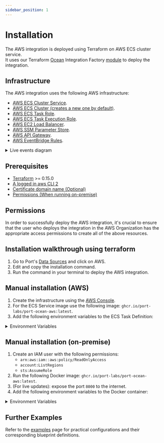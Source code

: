 ```yaml
---
sidebar_position: 1
---
```


# Installation

The AWS integration is deployed using Terraform on AWS ECS cluster service.  
It uses our Terraform [Ocean](https://ocean.getport.io) Integration Factory [module](https://registry.terraform.io/modules/port-labs/integration-factory/ocean/latest) to deploy the integration.

## Infrastructure

The AWS integration uses the following AWS infrastructure:

- [AWS ECS Cluster Service](https://docs.aws.amazon.com/AmazonECS/latest/developerguide/ecs_services.html).
- [AWS ECS Cluster (creates a new one by default)](https://docs.aws.amazon.com/AmazonECS/latest/developerguide/clusters.html).
- [AWS ECS Task Role](https://docs.aws.amazon.com/AmazonECS/latest/developerguide/task-iam-roles.html).
- [AWS ECS Task Execution Role](https://docs.aws.amazon.com/AmazonECS/latest/developerguide/task_execution_IAM_role.html).
- [AWS EC2 Load Balancer](https://aws.amazon.com/elasticloadbalancing).
- [AWS SSM Parameter Store](https://docs.aws.amazon.com/systems-manager/latest/userguide/systems-manager-parameter-store.html).
- [AWS API Gateway](https://aws.amazon.com/api-gateway).
- [AWS EventBridge Rules](https://docs.aws.amazon.com/eventbridge/latest/userguide/eb-rules.html).

<details>
   <summary>Live events diagram</summary>
   <center style={{'backgroundColor': 'white'}} >
      <img src='/img/build-your-software-catalog/sync-data-to-catalog/cloud-providers/aws/live-events-diagram.svg' width='60%' border='1px' />
   </center>
</details>

## Prerequisites

- [Terraform](https://www.terraform.io/downloads.html) >= 0.15.0
- [A logged in aws CLI 2](https://aws.amazon.com/cli/)
- [Certificate domain name (Optional)](https://docs.aws.amazon.com/acm/latest/userguide/gs-acm-request-public.html)
- [Permissions (When running on-premise)](#permissions)

## Permissions

In order to successfully deploy the AWS integration, it's crucial to ensure that the user who deploys the integration in the AWS Organization has the appropriate access permissions to create all of the above resources.

## Installation walkthrough using terraform

1. Go to Port's [Data Sources](https://app.getport.io/settings/data-sources?section=EXPORTERS) and click on AWS.
2. Edit and copy the installation command.
3. Run the command in your terminal to deploy the AWS integration.

## Manual installation (AWS)

1. Create the infrastructure using the [AWS Console](https://aws.amazon.com/console/).
2. For the ECS Service image use the following image: `ghcr.io/port-labs/port-ocean-aws:latest`.
3. Add the following environment variables to the ECS Task Definition:
<details>
<summary>Environment Variables</summary>

| Variable | Description |
| --- | --- |
| `OCEAN__PORT__CLIENT_ID` | [The client ID of the Port integration](https://docs.getport.io/configuration-methods/#:~:text=To%20get%20your%20Port%20API,API). |
| `OCEAN__PORT__CLIENT_SECRET` | [The client secret of the Port integration](https://docs.getport.io/configuration-methods/#:~:text=To%20get%20your%20Port%20API,API). |
| `OCEAN__PORT__BASE_URL`                     | Your Port API URL - `https://api.getport.io` for EU, `https://api.us.getport.io` for US | 
| `OCEAN__INTEGRATION__CONFIG__LIVE_EVENTS_API_KEY` | (Optional) AWS API Key for custom events, used to validate the event source for real-time event updates. |
| `OCEAN__INTEGRATION__CONFIG__ORGANIZATION_ROLE_ARN` | [(Optional) AWS Organization Role ARN, in case the account the integration is installed on is not the root account, used to read organization accounts for multi-account access](https://docs.aws.amazon.com/organizations/latest/userguide/orgs_introduction.html). |
| `OCEAN__INTEGRATION__CONFIG__ACCOUNT_READ_ROLE_NAME` | [(Optional) AWS Account Read Role Name, the role name used to read the account in which the integration is not installed on, used for multi-account access.](https://docs.aws.amazon.com/IAM/latest/UserGuide/id_roles.html). |
| `OCEAN__EVENT_LISTENER` | [The event listener object](https://ocean.getport.io/framework/features/event-listener/). |
| `OCEAN__INTEGRATION__IDENTIFIER` | The identifier of the integration. |
| `OCEAN__INTEGRATION__TYPE` | should be set to `aws`. |
</details>

## Manual installation (on-premise)

1. Create an IAM user with the following permissions:
   - `arn:aws:iam::aws:policy/ReadOnlyAccess`
   - `account:ListRegions`
   - `sts:AssumeRole`
2. Run the following Docker image: `ghcr.io/port-labs/port-ocean-aws:latest`.
3. (For live updates): expose the port `8000` to the internet.
4. Add the following environment variables to the Docker container:

<details>
<summary>Environment Variables</summary>

| Variable | Description |
| --- | --- |
| `OCEAN__PORT__CLIENT_ID` | [The client ID of the Port integration](https://docs.getport.io/configuration-methods/#:~:text=To%20get%20your%20Port%20API,API). |
| `OCEAN__PORT__CLIENT_SECRET` | [The client secret of the Port integration](https://docs.getport.io/configuration-methods/#:~:text=To%20get%20your%20Port%20API,API). |
| `OCEAN__PORT__BASE_URL`                     | Your Port API URL - `https://api.getport.io` for EU, `https://api.us.getport.io` for US |
| `OCEAN__INTEGRATION__CONFIG__AWS_ACCESS_KEY_ID` | [The AWS Access Key ID of the IAM user](https://docs.aws.amazon.com/IAM/latest/UserGuide/id_users_create.html). |
| `OCEAN__INTEGRATION__CONFIG__AWS_SECRET_ACCESS_KEY` | [The AWS Secret Access Key of the IAM user](https://docs.aws.amazon.com/IAM/latest/UserGuide/id_users_create.html). |
| `OCEAN__INTEGRATION__CONFIG__LIVE_EVENTS_API_KEY` | (Optional) AWS API Key for custom events, used to validate the event source for real-time event updates. |
| `OCEAN__INTEGRATION__CONFIG__ORGANIZATION_ROLE_ARN` | [(Optional) AWS Organization Role ARN, in case the account the integration is installed on is not the root account, used to read organization accounts for multi-account access](https://docs.aws.amazon.com/organizations/latest/userguide/orgs_introduction.html). |
| `OCEAN__INTEGRATION__CONFIG__ACCOUNT_READ_ROLE_NAME` | [(Optional) AWS Account Read Role Name, the role name used to read the account in which the integration is not installed on, used for multi-account access.](https://docs.aws.amazon.com/IAM/latest/UserGuide/id_roles.html). |
| `OCEAN__EVENT_LISTENER` | [The event listener object](https://ocean.getport.io/framework/features/event-listener/). |
| `OCEAN__INTEGRATION__IDENTIFIER` | The identifier of the integration. |
| `OCEAN__INTEGRATION__TYPE` | should be set to `aws`. |
</details>

## Further Examples

Refer to the [examples](/build-your-software-catalog/sync-data-to-catalog/cloud-providers/aws/examples/) page for practical configurations and their corresponding blueprint definitions.
